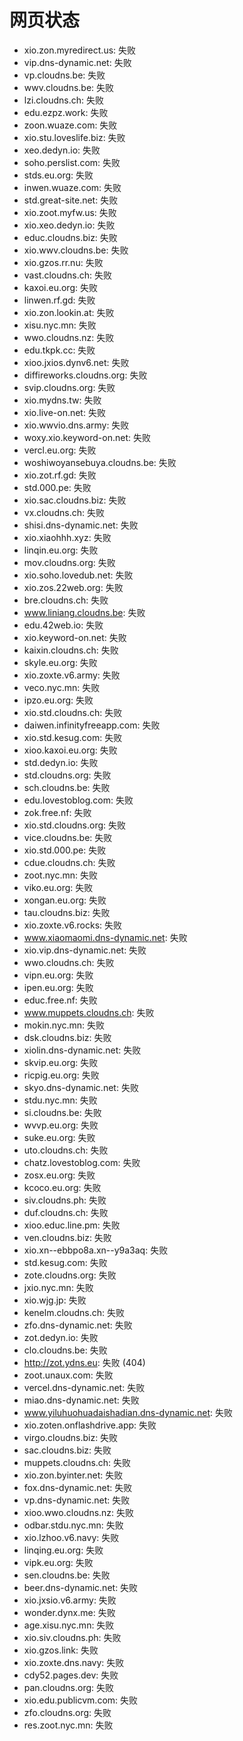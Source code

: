 # 网页状态
- xio.zon.myredirect.us: 失败
- vip.dns-dynamic.net: 失败
- vp.cloudns.be: 失败
- wwv.cloudns.be: 失败
- lzi.cloudns.ch: 失败
- edu.ezpz.work: 失败
- zoon.wuaze.com: 失败
- xio.stu.loveslife.biz: 失败
- xeo.dedyn.io: 失败
- soho.perslist.com: 失败
- stds.eu.org: 失败
- inwen.wuaze.com: 失败
- std.great-site.net: 失败
- xio.zoot.myfw.us: 失败
- xio.xeo.dedyn.io: 失败
- educ.cloudns.biz: 失败
- xio.wwv.cloudns.be: 失败
- xio.gzos.rr.nu: 失败
- vast.cloudns.ch: 失败
- kaxoi.eu.org: 失败
- linwen.rf.gd: 失败
- xio.zon.lookin.at: 失败
- xisu.nyc.mn: 失败
- wwo.cloudns.nz: 失败
- edu.tkpk.cc: 失败
- xioo.jxios.dynv6.net: 失败
- diffireworks.cloudns.org: 失败
- svip.cloudns.org: 失败
- xio.mydns.tw: 失败
- xio.live-on.net: 失败
- xio.wwvio.dns.army: 失败
- woxy.xio.keyword-on.net: 失败
- vercl.eu.org: 失败
- woshiwoyansebuya.cloudns.be: 失败
- xio.zot.rf.gd: 失败
- std.000.pe: 失败
- xio.sac.cloudns.biz: 失败
- vx.cloudns.ch: 失败
- shisi.dns-dynamic.net: 失败
- xio.xiaohhh.xyz: 失败
- linqin.eu.org: 失败
- mov.cloudns.org: 失败
- xio.soho.lovedub.net: 失败
- xio.zos.22web.org: 失败
- bre.cloudns.ch: 失败
- www.liniang.cloudns.be: 失败
- edu.42web.io: 失败
- xio.keyword-on.net: 失败
- kaixin.cloudns.ch: 失败
- skyle.eu.org: 失败
- xio.zoxte.v6.army: 失败
- veco.nyc.mn: 失败
- ipzo.eu.org: 失败
- xio.std.cloudns.ch: 失败
- daiwen.infinityfreeapp.com: 失败
- xio.std.kesug.com: 失败
- xioo.kaxoi.eu.org: 失败
- std.dedyn.io: 失败
- std.cloudns.org: 失败
- sch.cloudns.be: 失败
- edu.lovestoblog.com: 失败
- zok.free.nf: 失败
- xio.std.cloudns.org: 失败
- vice.cloudns.be: 失败
- xio.std.000.pe: 失败
- cdue.cloudns.ch: 失败
- zoot.nyc.mn: 失败
- viko.eu.org: 失败
- xongan.eu.org: 失败
- tau.cloudns.biz: 失败
- xio.zoxte.v6.rocks: 失败
- www.xiaomaomi.dns-dynamic.net: 失败
- xio.vip.dns-dynamic.net: 失败
- wwo.cloudns.ch: 失败
- vipn.eu.org: 失败
- ipen.eu.org: 失败
- educ.free.nf: 失败
- www.muppets.cloudns.ch: 失败
- mokin.nyc.mn: 失败
- dsk.cloudns.biz: 失败
- xiolin.dns-dynamic.net: 失败
- skvip.eu.org: 失败
- ricpig.eu.org: 失败
- skyo.dns-dynamic.net: 失败
- stdu.nyc.mn: 失败
- si.cloudns.be: 失败
- wvvp.eu.org: 失败
- suke.eu.org: 失败
- uto.cloudns.ch: 失败
- chatz.lovestoblog.com: 失败
- zosx.eu.org: 失败
- kcoco.eu.org: 失败
- siv.cloudns.ph: 失败
- duf.cloudns.ch: 失败
- xioo.educ.line.pm: 失败
- ven.cloudns.biz: 失败
- xio.xn--ebbpo8a.xn--y9a3aq: 失败
- std.kesug.com: 失败
- zote.cloudns.org: 失败
- jxio.nyc.mn: 失败
- xio.wjg.jp: 失败
- kenelm.cloudns.ch: 失败
- zfo.dns-dynamic.net: 失败
- zot.dedyn.io: 失败
- clo.cloudns.be: 失败
- http://zot.ydns.eu: 失败 (404)
- zoot.unaux.com: 失败
- vercel.dns-dynamic.net: 失败
- miao.dns-dynamic.net: 失败
- www.yiluhuohuadaishadian.dns-dynamic.net: 失败
- xio.zoten.onflashdrive.app: 失败
- virgo.cloudns.biz: 失败
- sac.cloudns.biz: 失败
- muppets.cloudns.ch: 失败
- xio.zon.byinter.net: 失败
- fox.dns-dynamic.net: 失败
- vp.dns-dynamic.net: 失败
- xioo.wwo.cloudns.nz: 失败
- odbar.stdu.nyc.mn: 失败
- xio.lzhoo.v6.navy: 失败
- linqing.eu.org: 失败
- vipk.eu.org: 失败
- sen.cloudns.be: 失败
- beer.dns-dynamic.net: 失败
- xio.jxsio.v6.army: 失败
- wonder.dynx.me: 失败
- age.xisu.nyc.mn: 失败
- xio.siv.cloudns.ph: 失败
- xio.gzos.link: 失败
- xio.zoxte.dns.navy: 失败
- cdy52.pages.dev: 失败
- pan.cloudns.org: 失败
- xio.edu.publicvm.com: 失败
- zfo.cloudns.org: 失败
- res.zoot.nyc.mn: 失败
